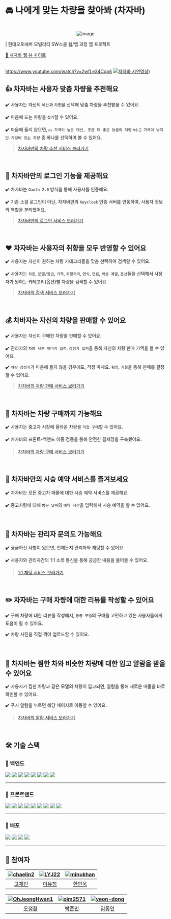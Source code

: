 # 🚘 나에게 맞는 차량을 찾아봐 (차자바)

<br/>

<div align="center">
    <img src="https://github.com/user-attachments/assets/86431c25-319a-423b-9224-bf2e5d9efd89" alt="image" />
</div>


| 현대오토에버 모빌리티 SW스쿨 웹/앱 과정 앱 프로젝트
<div >
    <a href="https://chajava.store/">🚗 차자바 웹 뷰 사이트</a> 
</div>
<br/>

https://www.youtube.com/watch?v=2wfLe34CqaA
[![차자바 시연영상](https://img.youtube.com/vi/2wfLe34CqaA/0.jpg)](https://www.youtube.com/watch?v=2wfLe34CqaA))

## 👍 차자바는 사용자 맞춤 차량을 추천해요

✔️ 사용자는 자신의 `예산`과 `차종`을 선택해 맞춤 차량을 추천받을 수 있어요.

✔️ 마음에 드는 차량을 `잡기`할 수 있어요.

✔️ 마음에 들지 않으면, `💵 가격이 높은 대신, 조금 더 좋은 등급의 차량` vs `🤑 가격이 낮지만 가성비 있는 차량` 중 하나를 선택하여 볼 수 있어요.

> [차자바만의 차량 추천 서비스 보러가기](https://jelly-literature-7f3.notion.site/ae33f5a5402c4cbc8312cf7ac7bbbcc7?pvs=4)

<br/>

## 🔐 차자바만의 로그인 기능을 제공해요

✔️ 차자바는 `Oauth 2.0` 방식을 통해 사용자를 인증해요.

✔️ 기존 소셜 로그인이 아닌, 차자바만의 `Keycloak` 인증 서버를 연동하여, 사용자 정보와 역할을 분리했어요.

> [차자바만의 로그인 서비스 보러가기](https://jelly-literature-7f3.notion.site/03d9c4e2906143e5ade89c0cebfdcc2f?pvs=4)

<br/>

## ❤️ 차자바는 사용자의 취향을 모두 반영할 수 있어요

✔️ 사용자는 자신이 원하는 차량 카테고리들을 맞춤 선택하여 검색할 수 있어요.

✔️ 사용자는 `차종`, `모델/등급`, `가격`, `주행거리`, `연식`, `연료`, `색상 계열`, `옵션`들을 선택해서 사용자가 원하는 카테고리(옵션)별 차량을 검색할 수 있어요.

> [차자바의 검색 서비스 보러가기](https://jelly-literature-7f3.notion.site/496039db18e3450a9335838ee3a06a93?pvs=4)

<br/>

## 💰 차바자는 자신의 차량을 판매할 수 있어요

✔️ 사용자는 자신이 구매한 차량을 판매할 수 있어요.

✔️ 관리자의 `차량 세부 이미지 입력`, `감정가 입력`을 통해 자신의 차량 판매 가액을 볼 수 있어요.

✔️ `차량 감정가`가 마음에 들지 않을 경우에도, 걱정 마세요. `확정`, `거절`을 통해 판매를 결정할 수 있어요.

> [차자바의 차량 판매 서비스 보러가기](https://jelly-literature-7f3.notion.site/58778a3b7df44f2abc5de7aaaf21c102?pvs=4)

<br/>

## 🚙 차자바는 차량 구매까지 가능해요

✔️ 사용자는 중고차 시장에 올라온 차량을 `직접 구매`할 수 있어요.

✔️ 차자바의 프론트-백엔드 이중 검증을 통해 안전한 결제망을 구축했어요.

> [차자바의 차량 구매 서비스 보러가기](https://jelly-literature-7f3.notion.site/7578215c0b4c4d7ebadf265ee8959403?pvs=4)

<br/>

## 📆 차자바만의 시승 예약 서비스를 즐겨보세요

✔️ 차자바는 모든 중고차 매물에 대한 시승 예약 서비스를 제공해요.

✔️ 중고차량에 대해 `방문 날짜`와 `예약 시간`을 입력해서 시승 예약을 할 수 있어요.

<br/>

## 💬 차자바는 관리자 문의도 가능해요

✔️ 궁금하신 사항이 있으면, 언제든지 관리자와 채팅할 수 있어요.

✔️ 사용자와 관리자간의 1:1 소켓 통신을 통해 궁금한 내용을 물어볼 수 있어요.

> [1:1 채팅 서비스 보러가기](https://jelly-literature-7f3.notion.site/1-1-cb3bd6ce63944ce38550ada62f77fa73?pvs=4)

<br/>

## ✏️ 차자바는 구매 차량에 대한 리뷰를 작성할 수 있어요

✔️ 구매 차량에 대한 리뷰를 작성해서, `동종 모델`의 구매를 고민하고 있는 사용자들에게 도움이 될 수 있어요.

✔️ 차량 사진을 직접 찍어 업로드할 수 있어요.

<br/>

## 🔔 차자바는 찜한 차와 비슷한 차량에 대한 입고 알람을 받을 수 있어요

✔️ 사용자가 찜한 차량과 같은 모델의 차량이 입고되면, 알람을 통해 새로운 매물을 바로 확인할 수 있어요.

✔️ 푸시 알람을 누르면 해당 페이지로 이동할 수 있어요.

> [차자바의 알람 서비스 보러가기](https://jelly-literature-7f3.notion.site/5808c01f964844f49bb919e6d8b0ae6e?pvs=4)

<br/>

## 🛠️ 기술 스택

### 🔧 백엔드

<img src="https://img.shields.io/badge/IntelliJ%20IDEA-000000?style=for-the-badge&logo=intellijidea&logoColor=white">
<img src="https://img.shields.io/badge/Spring%20Boot-6DB33F?style=for-the-badge&logo=springboot&logoColor=white">
<img src="https://img.shields.io/badge/Thymeleaf-005F0F?style=for-the-badge&logo=thymeleaf&logoColor=white">
<img src="https://img.shields.io/badge/Spring%20Data%20JPA-6DB33F?style=for-the-badge&logo=hibernate&logoColor=white">
<img src="https://img.shields.io/badge/STOMP-009688?style=for-the-badge&logo=websocket&logoColor=white">
<img src="https://img.shields.io/badge/RabbitMQ-FF6600?style=for-the-badge&logo=rabbitmq&logoColor=white">
<img src="https://img.shields.io/badge/OAuth2%20(Keycloak)-35495E?style=for-the-badge&logo=keycloak&logoColor=white">
<img src="https://img.shields.io/badge/Firebase%20Admin%20SDK-FFCA28?style=for-the-badge&logo=firebase&logoColor=black">


---

### 🎨 프론트엔드

<img src="https://img.shields.io/badge/React-61DAFB?style=for-the-badge&logo=react&logoColor=black">
<img src="https://img.shields.io/badge/TypeScript-3178C6?style=for-the-badge&logo=typescript&logoColor=white">
<img src="https://img.shields.io/badge/VS%20Code-007ACC?style=for-the-badge&logo=visualstudiocode&logoColor=white">
<img src="https://img.shields.io/badge/Vite-646CFF?style=for-the-badge&logo=vite&logoColor=white">
<img src="https://img.shields.io/badge/Reactrouter-CA4245?style=for-the-badge&logo=reactrouter&logoColor=white">
<img src="https://img.shields.io/badge/Reacthookform-EC5990?style=for-the-badge&logo=reacthookform&logoColor=white">
<img src="https://img.shields.io/badge/TanStack%20Query-FF4154?style=for-the-badge&logo=reactquery&logoColor=white">
<img src="https://img.shields.io/badge/Android%20Studio-3DDC84?style=for-the-badge&logo=androidstudio&logoColor=white">
<img src="https://img.shields.io/badge/Firebase-FFCA28?style=for-the-badge&logo=firebase&logoColor=black">

---

### 🚀 배포

<img src="https://img.shields.io/badge/AWS%20EC2-FF9900?style=for-the-badge&logo=amazonec2&logoColor=white">
<img src="https://img.shields.io/badge/AWS%20S3-569A31?style=for-the-badge&logo=amazons3&logoColor=white">
<img src="https://img.shields.io/badge/Docker-2496ED?style=for-the-badge&logo=docker&logoColor=white">
<img src="https://img.shields.io/badge/Nginx-009639?style=for-the-badge&logo=nginx&logoColor=white">

---


## 👥 참여자

| [![chaelin2](https://github.com/chaelin2.png)](https://github.com/chaelin2) | [![LYJ22](https://github.com/LYJ22.png)](https://github.com/LYJ22) | [![minukhan](https://github.com/minukhan.png)](https://github.com/minukhan) |
|:---:|:---:|:---:|
| [고채린](https://github.com/chaelin2) | [이유정](https://github.com/LYJ22) | [한민욱](https://github.com/minukhan) |

| [![OhJeongHwan1](https://github.com/OhJeongHwan1.png)](https://github.com/OhJeongHwan1) | [![pjm2571](https://github.com/pjm2571.png)](https://github.com/pjm2571) | [![yeon-dong](https://github.com/yeon-dong.png)](https://github.com/yeon-dong) |
|:---:|:---:|:---:|
| [오정환](https://github.com/OhJeongHwan1) | [박준민](https://github.com/pjm2571) | [임동연](https://github.com/yeon-dong) |
